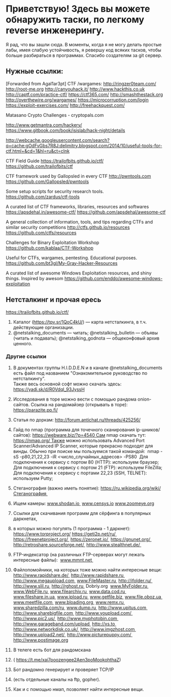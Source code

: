 # Приветствую! Здесь вы можете обнаружить таски, по легкому reverse инженерингу.

Я рад, что вы зашли сюда. В моменты, когда я не могу делать простые лабы, имея
слабую устойчивость, я ревершу код всяких тасков, чтобы больше разбираться в
программах. Спасибо создателям за git сервер.

## Нужные ссылки:

[Forwarded from Agal1ar3pt]
CTF /wargames:
http://ringzer0team.com/
http://root-me.org
http://canyouhack.it/
http://www.hackthis.co.uk
http://captf.com/practice-ctf/
https://ctf365.com/
http://smashthestack.org
http://overthewire.org/wargames/
https://microcorruption.com/login
https://exploit-exercises.com/
http://freehackquest.com/

Matasano Crypto Challenges - cryptopals.com


http://www.getmantra.com/hackery/
https://www.gitbook.com/book/isislab/hack-night/details


http://webcache.googleusercontent.com/search?q=cache:gOdFvGbs7R8J:delimitry.blogspot.com/2014/10/useful-tools-for-ctf.html+&cd=1&hl=ru&ct=clnk


CTF Field Guide https://trailofbits.github.io/ctf/
https://github.com/trailofbits/ctf

CTF framework used by Gallopsled in every CTF
http://pwntools.com
https://github.com/Gallopsled/pwntools

Some setup scripts for security research tools.
https://github.com/zardus/ctf-tools

A curated list of CTF frameworks, libraries, resources and softwares
https://apsdehal.in/awesome-ctf/
https://github.com/apsdehal/awesome-ctf

A general collection of information, tools, and tips regarding CTFs and similar security competitions http://ctfs.github.io/resources
https://github.com/ctfs/resources

Challenges for Binary Exploitation Workshop
https://github.com/kablaa/CTF-Workshop

Useful for CTFs, wargames, pentesting. Educational purposes.
https://github.com/bt3gl/My-Gray-Hacker-Resources

A curated list of awesome Windows Exploitation resources, and shiny things. Inspired by awesom
https://github.com/enddo/awesome-windows-exploitation
    
## Нетсталкинг и прочая ересь
https://trailofbits.github.io/ctf/
1. Каталог (https://tpv.sr/1QoC4kU/) — карта нетсталкинга, 
в т.ч. действующие организации.
2. @netstalking_documents — читать;
    @netstalking_bulletin — объявы (читать и подавать);
    @netstalking_godnota — общеконфовый архив ценного.
### Другие ссылки
1. В документах группы H.I.D.D.E.N и в канале @netstalking_documents есть файл 
под названием "Ознакомительное руководство по нетсталкингу".  
Также весь основной софт можно скачать здесь: https://yadi.sk/d/R0VdqI_93JyssH

2. Исследования в торе можно вести с помощью рандома onion-сайтов. 
Ссылка на рандомайзер (открывать в торе):
https://parazite.pp.fi/

3. Статья по доркам: http://forum.antichat.ru/threads/425256/

4. Гайд по nmap (программа для точечного сканирования ip-шников/сайтов):
https://webware.biz/?p=4540 Сам nmap скачать тут:
https://nmap.org/ Также можно использовать Advanced Port Scanner/Advanced IP 
Scanner, которые прекрасно подходят для винды. Обычно при поиске мы пользуемся 
такой командой: 
nmap -sS -p80,21,22,23 -iR <число_случайных_адресов> -PS80 
Для подключения к сервису с портом 80 (HTTP): используем браузер;
Для подключения к сервису с портом 21 (FTP): используем FileZilla;
Для подключения к сервису с портами 22,23 (SSH, TELNET): используем Putty;

5. Стеганография (важно иметь понятие):
https://ru.wikipedia.org/wiki/Стеганография 

6. Ищем камеры:
www.shodan.io 
www.censys.io
www.zoomeye.org

7. Ссылки для скачивания программ для сёрфинга в популярных даркнетах, 
8. в которых можно погулять (1 программа - 1 даркнет): 
https://www.torproject.org/
https://geti2p.net/ru/ 
https://freenetproject.org/ 
https://zeronet.io/ 
https://gnunet.org/ 
http://retroshare.sourceforge.net/ 
http://www.stealthnet.de/ 

8. FTP-индексатор (на различных FTP-серверах могут лежать интересные файлы): 
www.mmnt.net 

9. Файлопомойники, на которых тоже можно найти интересные вещи: 
http://www.rapidshare.de/ 
http://www.rapidshare.ru 
http://www.megaupload.com 
www.FileMaster.ru 
http://ifolder.ru/ 
http://www.slil.ru 
http://rghost.ru 
Dobriy.org 
www.MyFolder.ru 
www.WebFile.ru 
www.filearchiv.ru 
www.data.cod.ru 
www.fileshare.in.ua 
www.ipload.ru 
www.getfile.biz 
www.file.oboz.ua 
www.meetfile.com 
www.bloading.org 
www.remx.ru 
www.sharedzilla.com/ru 
www.dump.ru 
http://www.upitus.com 
http://www.sharebigfile.com 
http://www.youpload.com/ 
http://www.pic2.us/ 
http://www.myphotobin.com 
http://www.garageband.com/upload 
http://xs.to 
http://www.networkdisk.co.uk/ 
http://www.imgzhost.com 
http://www.upload2.net/ 
http://www.picturepuppy.com/ 
http://www.postimage.org

10. В телеге есть бот для рандомскана 
11. ( https://t.me/xai7poozengee2Aen3poMookohthaZ) 
12. Бот рандомно генерирует и проверяет TCP/IP 
13. (есть отдельные каналы на ftp, gopher).
14. Как и с помощью нмап, позволяет найти интересные вещи.